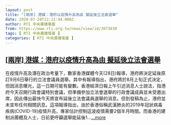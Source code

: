 ```yaml
---
layout: post
title: "[兩岸] 港媒：港府以疫情升高為由 擬延後立法會選舉"
date: 2020-07-28T12:12:44.000Z
author: RTI 中央廣播電臺
from: https://www.rti.org.tw/news/view/id/2073830
tags: [ RTI 中央廣播電臺 ]
categories: [ RTI 中央廣播電臺 ]
---
```

<!--1595938364000-->
[[兩岸] 港媒：港府以疫情升高為由 擬延後立法會選舉](https://www.rti.org.tw/news/view/id/2073830)
------

<div>
在疫情升高及潛在政治考量下，數家香港媒體今天(28日)報導，港府將決定延後原訂9月6日舉行的立法會議員選舉。其中有報導指出，港府將於8月上旬正式決定，但因消息曝光，這一日期可能有變數。香港經濟日報上午引述消息人士說法，指港府今天召開行政會議特別會議，但準備參加立法會選舉的行政會議成員並未受邀出席，因此傳出最快今天將宣布延後立法會議員選舉的消息。但到發稿為止，港府並未宣布任何相關訊息。這項報導指出，由於香港俗稱武漢肺炎的2019年冠狀病毒疾病(COVID-19)疫情升高，專家估計控制這波疫情需要2個半月時間。而香港的建制派團體及人士，日前更呼籲選舉能延後1...<a target="_blank" href="https://www.rti.org.tw/news/view/id/2073830">...more</a>
</div>

